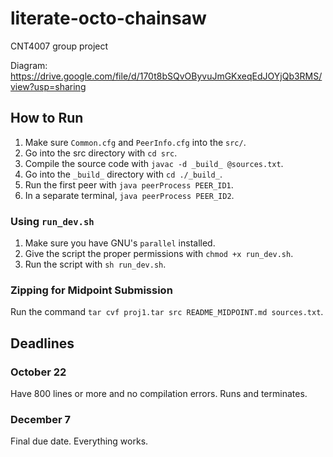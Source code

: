 # literate-octo-chainsaw

CNT4007 group project

Diagram: https://drive.google.com/file/d/170t8bSQvOByvuJmGKxeqEdJOYjQb3RMS/view?usp=sharing

## How to Run

1. Make sure `Common.cfg` and `PeerInfo.cfg` into the `src/`.
2. Go into the src directory with `cd src`.
3. Compile the source code with `javac -d _build_ @sources.txt`.
4. Go into the `_build_` directory with `cd ./_build_`.
5. Run the first peer with `java peerProcess PEER_ID1`.
6. In a separate terminal, `java peerProcess PEER_ID2`.

### Using `run_dev.sh`

1. Make sure you have GNU's `parallel` installed.
2. Give the script the proper permissions with `chmod +x run_dev.sh`.
3. Run the script with `sh run_dev.sh`.

### Zipping for Midpoint Submission

Run the command `tar cvf proj1.tar src README_MIDPOINT.md sources.txt`.

## Deadlines

### October 22

Have 800 lines or more and no compilation errors. Runs and terminates.

### December 7

Final due date. Everything works.
